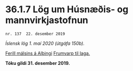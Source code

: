 # 36.1.7 Lög um Húsnæðis- og mannvirkjastofnun

`nr. 137  22. desember 2019`

_Íslensk lög 1. maí 2020 (útgáfa 150b)._

[Ferill málsins á Alþingi](https://www.althingi.is/thingstorf/thingmalalistar-eftir-thingum/ferill/?ltg=150&mnr=319)
[Frumvarp til laga.](https://www.althingi.is/altext/150/s/0362.html)

**Tóku gildi 31. desember 2019.**

